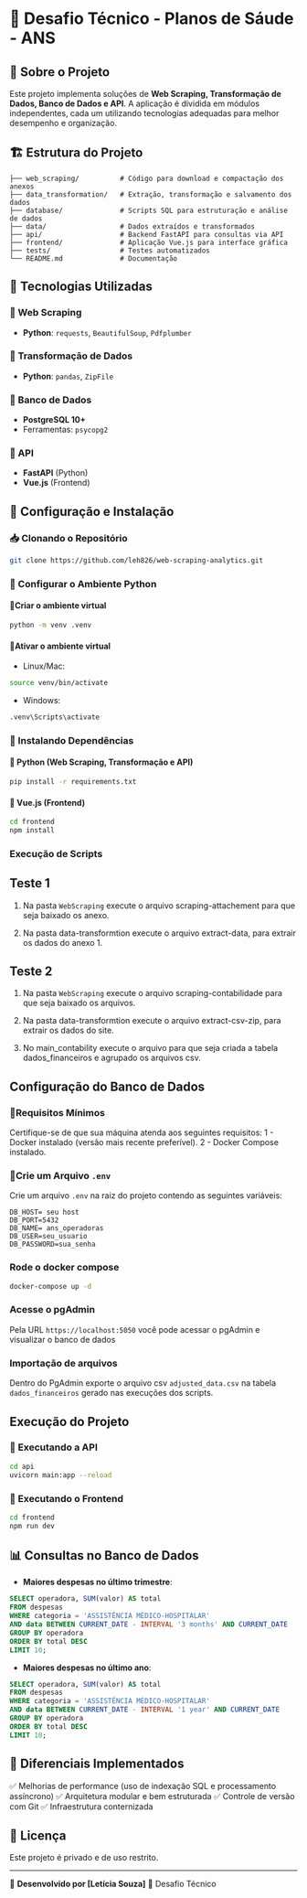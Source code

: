 # 📌 Desafio Técnico - Planos de Sáude - ANS

## 📖 Sobre o Projeto
Este projeto implementa soluções de **Web Scraping, Transformação de Dados, Banco de Dados e API**. A aplicação é dividida em módulos independentes, cada um utilizando tecnologias adequadas para melhor desempenho e organização.

## 🏗 Estrutura do Projeto
```
├── web_scraping/          # Código para download e compactação dos anexos
├── data_transformation/   # Extração, transformação e salvamento dos dados
├── database/              # Scripts SQL para estruturação e análise de dados
├── data/                  # Dados extraídos e transformados
├── api/                   # Backend FastAPI para consultas via API
├── frontend/              # Aplicação Vue.js para interface gráfica
├── tests/                 # Testes automatizados
└── README.md              # Documentação
```

## 🚀 Tecnologias Utilizadas
### 🔹 Web Scraping
- **Python**: `requests`, `BeautifulSoup`, `Pdfplumber`

### 🔹 Transformação de Dados
- **Python**:  `pandas`, `ZipFile`

### 🔹 Banco de Dados
-  **PostgreSQL 10+**
- Ferramentas: `psycopg2`

### 🔹 API
- **FastAPI** (Python)
- **Vue.js** (Frontend)

## 🔧 Configuração e Instalação
### 📥 Clonando o Repositório
```bash
git clone https://github.com/leh826/web-scraping-analytics.git
```
### 🐍 Configurar o Ambiente Python
#### 🔹Criar o ambiente virtual

```bash
python -m venv .venv
```
#### 🔹Ativar o ambiente virtual
- Linux/Mac:

```bash
source venv/bin/activate
```

- Windows:

```bash
.venv\Scripts\activate
```
### 📌 Instalando Dependências
#### 🔹 Python (Web Scraping, Transformação e API)
```bash
pip install -r requirements.txt
```
#### 🔹 Vue.js (Frontend)
```bash
cd frontend
npm install
```

### Execução de Scripts 
## Teste 1
1. Na pasta `WebScraping` execute o arquivo scraping-attachement para que seja baixado os anexo.

2. Na pasta data-transformtion execute o arquivo extract-data, para extrair os dados do anexo 1.

## Teste 2
1. Na pasta `WebScraping` execute o arquivo scraping-contabilidade para que seja baixado os arquivos.

2. Na pasta data-transformtion execute o arquivo extract-csv-zip, para extrair os dados do site.

3. No main_contability execute o arquivo para que seja criada a tabela dados_financeiros e agrupado os arquivos csv.

##  Configuração do Banco de Dados
### 🔹Requisitos Mínimos
 Certifique-se de que sua máquina atenda aos seguintes requisitos:
1  - Docker instalado (versão mais recente preferível).
2 - Docker Compose instalado.

### 🔹Crie um Arquivo `.env`
Crie um arquivo `.env` na raiz do projeto contendo as seguintes variáveis:

```env
DB_HOST= seu host
DB_PORT=5432
DB_NAME= ans_operadoras
DB_USER=seu_usuario
DB_PASSWORD=sua_senha
```
### Rode o docker compose
```bash
docker-compose up -d
```
### Acesse o pgAdmin
Pela URL `https://localhost:5050` você pode acessar o pgAdmin e visualizar o banco de dados

### Importação de arquivos
Dentro do PgAdmin exporte o arquivo csv `adjusted_data.csv` na tabela `dados_financeiros` gerado nas execuções dos scripts.

## Execução do Projeto

### 🔹 Executando a API
```bash
cd api
uvicorn main:app --reload
```

### 🔹 Executando o Frontend
```bash
cd frontend
npm run dev
```

## 📊 Consultas no Banco de Dados
- **Maiores despesas no último trimestre**:
```sql
SELECT operadora, SUM(valor) AS total
FROM despesas
WHERE categoria = 'ASSISTÊNCIA MÉDICO-HOSPITALAR'
AND data BETWEEN CURRENT_DATE - INTERVAL '3 months' AND CURRENT_DATE
GROUP BY operadora
ORDER BY total DESC
LIMIT 10;
```
- **Maiores despesas no último ano**:
```sql
SELECT operadora, SUM(valor) AS total
FROM despesas
WHERE categoria = 'ASSISTÊNCIA MÉDICO-HOSPITALAR'
AND data BETWEEN CURRENT_DATE - INTERVAL '1 year' AND CURRENT_DATE
GROUP BY operadora
ORDER BY total DESC
LIMIT 10;
```

## 🚀 Diferenciais Implementados
✅ Melhorias de performance (uso de indexação SQL e processamento assíncrono)
✅ Arquitetura modular e bem estruturada
✅ Controle de versão com Git
✅ Infraestrutura conternizada 

## 📄 Licença
Este projeto é privado e de uso restrito.

---
📌 **Desenvolvido por [Letícia Souza]** 📌 Desafio Técnico 
#